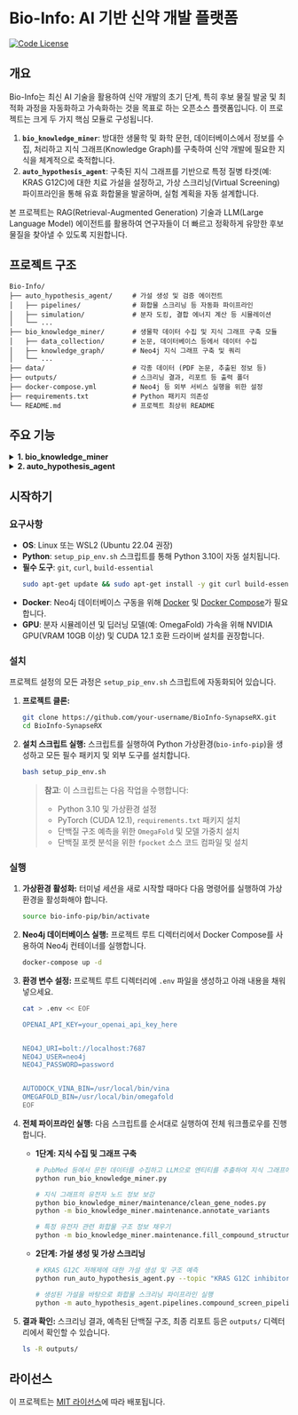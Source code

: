 # Bio-Info: AI 기반 신약 개발 플랫폼

[![Code License](https://img.shields.io/badge/License-MIT-green.svg)](LICENSE)

## 개요

Bio-Info는 최신 AI 기술을 활용하여 신약 개발의 초기 단계, 특히 후보 물질 발굴 및 최적화 과정을 자동화하고 가속화하는 것을 목표로 하는 오픈소스 플랫폼입니다. 이 프로젝트는 크게 두 가지 핵심 모듈로 구성됩니다.

1.  **`bio_knowledge_miner`**: 방대한 생물학 및 화학 문헌, 데이터베이스에서 정보를 수집, 처리하고 지식 그래프(Knowledge Graph)를 구축하여 신약 개발에 필요한 지식을 체계적으로 축적합니다.
2.  **`auto_hypothesis_agent`**: 구축된 지식 그래프를 기반으로 특정 질병 타겟(예: KRAS G12C)에 대한 치료 가설을 설정하고, 가상 스크리닝(Virtual Screening) 파이프라인을 통해 유효 화합물을 발굴하며, 실험 계획을 자동 설계합니다.

본 프로젝트는 RAG(Retrieval-Augmented Generation) 기술과 LLM(Large Language Model) 에이전트를 활용하여 연구자들이 더 빠르고 정확하게 유망한 후보 물질을 찾아낼 수 있도록 지원합니다.

## 프로젝트 구조

```
Bio-Info/
├── auto_hypothesis_agent/     # 가설 생성 및 검증 에이전트
│   ├── pipelines/             # 화합물 스크리닝 등 자동화 파이프라인
│   ├── simulation/            # 분자 도킹, 결합 에너지 계산 등 시뮬레이션
│   └── ...
├── bio_knowledge_miner/       # 생물학 데이터 수집 및 지식 그래프 구축 모듈
│   ├── data_collection/       # 논문, 데이터베이스 등에서 데이터 수집
│   ├── knowledge_graph/       # Neo4j 지식 그래프 구축 및 쿼리
│   └── ...
├── data/                      # 각종 데이터 (PDF 논문, 추출된 정보 등)
├── outputs/                   # 스크리닝 결과, 리포트 등 출력 폴더
├── docker-compose.yml         # Neo4j 등 외부 서비스 실행을 위한 설정
├── requirements.txt           # Python 패키지 의존성
└── README.md                  # 프로젝트 최상위 README
```

## 주요 기능

<details>
<summary><b>1. bio_knowledge_miner</b></summary>

`bio_knowledge_miner`는 Bio-Info 프로젝트의 데이터 수집 및 지식 관리 백본(backbone)입니다. 이 모듈의 핵심 목표는 비정형 데이터(예: 과학 논문)와 정형 데이터(예: ChEMBL, PubChem)를 포함한 다양한 소스로부터 생물의학 정보를 추출, 처리하고, 이를 연결하여 거대한 지식 그래프(Knowledge Graph)를 구축하는 것입니다.

이 지식 그래프는 신약 개발 연구에 필요한 핵심적인 관계들(예: '유전자-질병 연관성', '화합물-단백질 상호작용', '치료제-부작용')을 명시적으로 표현하며, `auto_hypothesis_agent`가 가설을 생성하고 검증하는 데 필요한 기반 지식을 제공합니다.

 [README](https://github.com/surplus96/BioInfo-SynapseRX/tree/main/bio_knowledge_miner#readme)

</details>

<details>
<summary><b>2. auto_hypothesis_agent</b></summary>

`auto_hyphothesis_agent` 는 지식 그래프와 외부 데이터를 기반으로 가설을 설정하고, 전산 시뮬레이션을 통해 이를 검증하는 자동화 에이전트입니다. 이 프로젝트의 핵심인 화합물 가상 스크리닝 파이프라인이 이 모듈에 포함되어 있습니다.

 [README](https://github.com/surplus96/BioInfo-SynapseRX/blob/main/auto_hypothesis_agent/README.md)

</details>


## 시작하기

### 요구사항

*   **OS**: Linux 또는 WSL2 (Ubuntu 22.04 권장)
*   **Python**: `setup_pip_env.sh` 스크립트를 통해 Python 3.10이 자동 설치됩니다.
*   **필수 도구**: `git`, `curl`, `build-essential`
    ```bash
    sudo apt-get update && sudo apt-get install -y git curl build-essential
    ```
*   **Docker**: Neo4j 데이터베이스 구동을 위해 [Docker](https://docs.docker.com/engine/install/) 및 [Docker Compose](https://docs.docker.com/compose/install/)가 필요합니다.
*   **GPU**: 분자 시뮬레이션 및 딥러닝 모델(예: OmegaFold) 가속을 위해 NVIDIA GPU(VRAM 10GB 이상) 및 CUDA 12.1 호환 드라이버 설치를 권장합니다.

### 설치

프로젝트 설정의 모든 과정은 `setup_pip_env.sh` 스크립트에 자동화되어 있습니다.

1.  **프로젝트 클론:**
    ```bash
    git clone https://github.com/your-username/BioInfo-SynapseRX.git
    cd BioInfo-SynapseRX
    ```

2.  **설치 스크립트 실행:**
    스크립트를 실행하여 Python 가상환경(`bio-info-pip`)을 생성하고 모든 필수 패키지 및 외부 도구를 설치합니다.
    ```bash
    bash setup_pip_env.sh
    ```
    > **참고**: 이 스크립트는 다음 작업을 수행합니다:
    > *   Python 3.10 및 가상환경 설정
    > *   PyTorch (CUDA 12.1), `requirements.txt` 패키지 설치
    > *   단백질 구조 예측을 위한 `OmegaFold` 및 모델 가중치 설치
    > *   단백질 포켓 분석을 위한 `fpocket` 소스 코드 컴파일 및 설치

### 실행

1.  **가상환경 활성화:**
    터미널 세션을 새로 시작할 때마다 다음 명령어를 실행하여 가상환경을 활성화해야 합니다.
    ```bash
    source bio-info-pip/bin/activate
    ```

2.  **Neo4j 데이터베이스 실행:**
    프로젝트 루트 디렉터리에서 Docker Compose를 사용하여 Neo4j 컨테이너를 실행합니다.
    ```bash
    docker-compose up -d
    ```

3.  **환경 변수 설정:**
    프로젝트 루트 디렉터리에 `.env` 파일을 생성하고 아래 내용을 채워넣으세요.
    ```bash
    cat > .env << EOF

    OPENAI_API_KEY=your_openai_api_key_here


    NEO4J_URI=bolt://localhost:7687
    NEO4J_USER=neo4j
    NEO4J_PASSWORD=password


    AUTODOCK_VINA_BIN=/usr/local/bin/vina
    OMEGAFOLD_BIN=/usr/local/bin/omegafold
    EOF
    
    ```

4.  **전체 파이프라인 실행:**
    다음 스크립트를 순서대로 실행하여 전체 워크플로우를 진행합니다.

    *   **1단계: 지식 수집 및 그래프 구축**
        ```bash
        # PubMed 등에서 문헌 데이터를 수집하고 LLM으로 엔티티를 추출하여 지식 그래프에 저장
        python run_bio_knowledge_miner.py
        
        # 지식 그래프의 유전자 노드 정보 보강
        python bio_knowledge_miner/maintenance/clean_gene_nodes.py
        python -m bio_knowledge_miner.maintenance.annotate_variants
        
        # 특정 유전자 관련 화합물 구조 정보 채우기
        python -m bio_knowledge_miner.maintenance.fill_compound_structures --gene KRAS
        ```

    *   **2단계: 가설 생성 및 가상 스크리닝**
        ```bash
        # KRAS G12C 저해제에 대한 가설 생성 및 구조 예측
        python run_auto_hypothesis_agent.py --topic "KRAS G12C inhibitor" --n_hypo 1
        
        # 생성된 가설을 바탕으로 화합물 스크리닝 파이프라인 실행
        python -m auto_hypothesis_agent.pipelines.compound_screen_pipeline --gene KRAS
        ```

5.  **결과 확인:**
    스크리닝 결과, 예측된 단백질 구조, 최종 리포트 등은 `outputs/` 디렉터리에서 확인할 수 있습니다.
    ```bash
    ls -R outputs/
    ```

## 라이선스

이 프로젝트는 [MIT 라이선스](LICENSE)에 따라 배포됩니다.